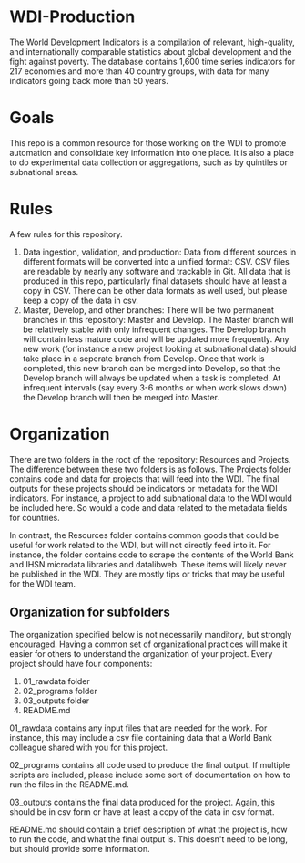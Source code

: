 # WDI-Production
The World Development Indicators is a compilation of relevant, high-quality, and internationally comparable statistics about global development and the fight against poverty. The database contains 1,600 time series indicators for 217 economies and more than 40 country groups, with data for many indicators going back more than 50 years.

# Goals

This repo is a common resource for those working on the WDI to promote automation and consolidate key information into one place.  It is also a place to do experimental data collection or aggregations, such as by quintiles or subnational areas.

# Rules

A few rules for this repository.

1. Data ingestion, validation, and production: Data from different sources in different formats will be converted into a unified format: CSV.  CSV files are readable by nearly any software and trackable in Git.  All data that is produced in this repo, particularly final datasets should have at least a copy in CSV.  There can be other data formats as well used, but please keep a copy of the data in csv.
2. Master, Develop, and other branches: There will be two permanent branches in this repository: Master and Develop.  The Master branch will be relatively stable with only infrequent changes.  The Develop branch will contain less mature code and will be updated more frequently.  Any new work (for instance a new project looking at subnational data) should take place in a seperate branch from Develop.  Once that work is completed, this new branch can be merged into Develop, so that the Develop branch will always be updated when a task is completed.  At infrequent intervals (say every 3-6 months or when work slows down) the Develop branch will then be merged into Master.

# Organization

There are two folders in the root of the repository: Resources and Projects.  The difference between these two folders is as follows.  The Projects folder contains code and data for projects that will feed into the WDI.  The final outputs for these projects should be indicators or metadata for the WDI indicators.  For instance, a project to add subnational data to the WDI would be included here.  So would a code and data related to the metadata fields for countries.  

In contrast, the Resources folder contains common goods that could be useful for work related to the WDI, but will not directly feed into it.  For instance, the folder contains code to scrape the contents of the World Bank and IHSN microdata libraries and datalibweb.  These items will likely never be published in the WDI.  They are mostly tips or tricks that may be useful for the WDI team.  

## Organization for subfolders

The organization specified below is not necessarily manditory, but strongly encouraged.  Having a common set of organizational practices will make it easier for others to understand the organization of your project.  Every project should have four components:

1. 01_rawdata folder
2. 02_programs folder
3. 03_outputs folder  
4. README.md

01_rawdata contains any input files that are needed for the work.  For instance, this may include a csv file containing data that a World Bank colleague shared with you for this project.

02_programs contains all code used to produce the final output.  If multiple scripts are included, please include some sort of documentation on how to run the files in the README.md.

03_outputs contains the final data produced for the project.  Again, this should be in csv form or have at least a copy of the data in csv format.

README.md should contain a brief description of what the project is, how to run the code, and what the final output is.  This doesn't need to be long, but should provide some information.

